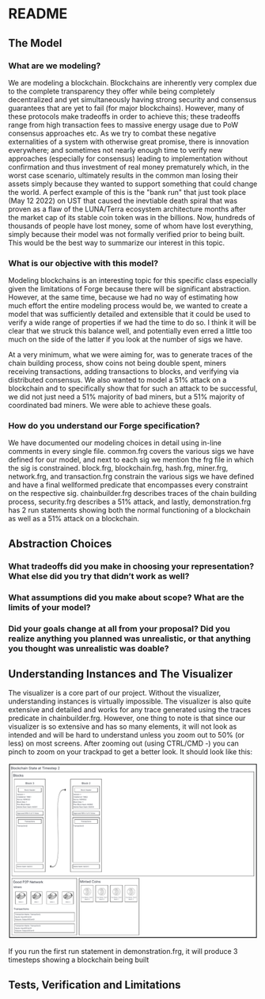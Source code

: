 # README

## The Model

### What are we modeling?
We are modeling a blockchain. Blockchains are inherently very complex due to the complete transparency they offer while being completely decentralized and yet simultaneously having strong security and consensus guarantees that are yet to fail (for major blockchains). However, many of these protocols make tradeoffs in order to achieve this; these tradeoffs range from high transaction fees to massive energy usage due to PoW consensus approaches etc. As we try to combat these negative externalities of a system with otherwise great promise, there is innovation everywhere; and sometimes not nearly enough time to verify new approaches (especially for consensus) leading to implementation without confirmation and thus investment of real money prematurely which, in the worst case scenario, ultimately results in the common man losing their assets simply because they wanted to support something that could change the world. A perfect example of this is the "bank run" that just took place (May 12 2022) on UST that caused the inevtiable death spiral that was proven as a flaw of the LUNA/Terra ecosystem architecture months after the market cap of its stable coin token was in the billions. Now, hundreds of thousands of people have lost money, some of whom have lost everything, simply because their model was not formally verified prior to being built. This would be the best way to summarize our interest in this topic.

### What is our objective with this model?
Modeling blockchains is an interesting topic for this specific class especially given the limitations of Forge because there will be significant abstraction. However, at the same time, because we had no way of estimating how much effort the entire modeling process would be, we wanted to create a model that was sufficiently detailed and extensible that it could be used to verify a wide range of properties if we had the time to do so. I think it will be clear that we struck this balance well, and potentially even erred a little too much on the side of the latter if you look at the number of sigs we have.

At a very minimum, what we were aiming for, was to generate traces of the chain building process, show coins not being double spent, miners receiving transactions, adding transactions to blocks, and verifying via distributed consensus. We also wanted to model a 51% attack on a blockchain and to specifically show that for such an attack to be successful, we did not just need a 51% majority of bad miners, but a 51% majority of coordinated bad miners. We were able to achieve these goals.

### How do you understand our Forge specification?
We have documented our modeling choices in detail using in-line comments in every single file. common.frg covers the various sigs we have defined for our model, and next to each sig we mention the frg file in which the sig is constrained. block.frg, blockchain.frg, hash.frg, miner.frg, network.frg, and transaction.frg constrain the various sigs we have defined and have a final wellformed predicate that encompasses every constraint on the respective sig. chainbuilder.frg describes traces of the chain building process, security.frg describes a 51% attack, and lastly, demonstration.frg has 2 run statements showing both the normal functioning of a blockchain as well as a 51% attack on a blockchain.

## Abstraction Choices

### What tradeoffs did you make in choosing your representation? What else did you try that didn’t work as well?

### What assumptions did you make about scope? What are the limits of your model?

### Did your goals change at all from your proposal? Did you realize anything you planned was unrealistic, or that anything you thought was unrealistic was doable?

## Understanding Instances and The Visualizer
The visualizer is a core part of our project. Without the visualizer, understanding instances is virtually impossible. The visualizer is also quite extensive and detailed and works for any trace generated using the traces predicate in chainbuilder.frg. However, one thing to note is that since our visualizer is so extensive and has so many elements, it will not look as intended and will be hard to understand unless you zoom out to 50% (or less) on most screens. After zooming out (using CTRL/CMD -) you can pinch to zoom on your trackpad to get a better look. It should look like this:


![alt text](https://raw.githubusercontent.com/abhinavsriram/cs1710-blockchain-fp-project/main/blockchain.png)


If you run the first run statement in demonstration.frg, it will produce 3 timesteps showing a blockchain being built

## Tests, Verification and Limitations

